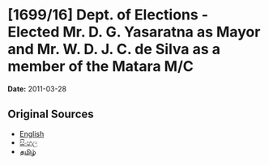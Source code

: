 # [1699/16] Dept. of Elections - Elected Mr. D. G. Yasaratna as Mayor and Mr. W. D. J. C. de Silva as a member of the Matara M/C

**Date:** 2011-03-28

## Original Sources

- [English](https://documents.gov.lk/view/extra-gazettes/2011/3/1699-16_E.pdf)
- [සිංහල](https://documents.gov.lk/view/extra-gazettes/2011/3/1699-16_S.pdf)
- [தமிழ்](https://documents.gov.lk/view/extra-gazettes/2011/3/1699-16_T.pdf)
